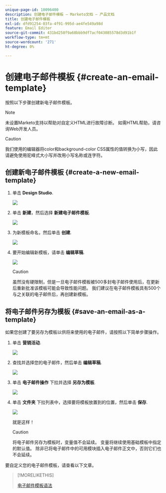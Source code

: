 ```yaml
---
unique-page-id: 10096400
description: 创建电子邮件模板 — Marketo文档 — 产品文档
title: 创建电子邮件模板
exl-id: dfd91254-03fa-4f91-995d-ae4fe549a98d
feature: Email Editor
source-git-commit: 431bd258f9a68bbb9df7acf043085578d3d91b1f
workflow-type: tm+mt
source-wordcount: '271'
ht-degree: 0%

---
```


# 创建电子邮件模板 {#create-an-email-template}

按照以下步骤创建新电子邮件模板。

>[!NOTE]
>
>未设置Marketo支持以帮助对自定义HTML进行故障诊断。 如需HTML帮助，请咨询Web开发人员。

>[!CAUTION]
>
>我们使用的编辑器将color和background-color CSS属性的值转换为小写，因此请避免使用驼峰式大小写并改用小写名称或连字符。

## 创建新电子邮件模板 {#create-a-new-email-template}

1. 单击 **Design Studio**.

   ![](assets/designstudio.png)

1. 单击 **新建**，然后选择 **新建电子邮件模板**.

   ![](assets/ds-two.png)

1. 为新模板命名，然后单击 **创建**.

   ![](assets/three-1.png)

1. 要开始编辑新模板，请单击 **编辑草稿**.

   ![](assets/4.png)

   >[!CAUTION]
   >
   >虽然没有硬限制，但是一旦电子邮件模板被500多封电子邮件使用后，在更新后重新批准该模板可能会导致性能问题。 我们建议在电子邮件模板具有500个与之关联的电子邮件后，再创建新模板。

## 将电子邮件另存为模板 {#save-an-email-as-a-template}

如果您创建了要另存为模板以供将来使用的电子邮件，请按照以下简单步骤操作。

1. 单击 **营销活动**.

   ![](assets/one.png)

1. 查找并选择您的电子邮件，然后单击 **编辑草稿**.

   ![](assets/two-1.png)

1. 单击 **电子邮件操作** 下拉并选择 **另存为模板**.

   ![](assets/four-1.png)

1. 单击 **文件夹** 下拉列表中，选择要将模板放置到的位置，然后单击 **保存**.

   ![](assets/five-1.png)

   就是这样！

   >[!CAUTION]
   >
   >将电子邮件另存为模板时，变量值不会延续。 变量将继续使用基础模板中指定的默认值。 除非已将电子邮件中的可用模块插入电子邮件正文中，否则它们也不会延续。

要自定义您的电子邮件模板，请查看以下文章。

>[!MORELIKETHIS]
>
>[电子邮件模板语法](/help/marketo/product-docs/email-marketing/general/email-editor-2/email-template-syntax.md)
